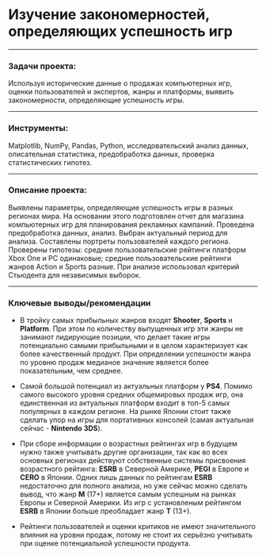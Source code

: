 # Изучение закономерностей, определяющих успешность игр
___
### Задачи проекта:

Используя исторические данные о продажах компьютерных игр, оценки пользователей и экспертов, жанры и платформы, выявить закономерности, определяющие успешность игры.
___
### Инструменты:

Matplotlib, NumPy, Pandas, Python, исследовательский анализ данных, описательная статистика, предобработка данных, проверка статистических гипотез.
___
### Описание проекта:

Выявлены параметры, определяющие успешность игры в разных регионах мира. На основании этого подготовлен отчет для магазина компьютерных игр для планирования рекламных кампаний. Проведена предобработка данных, анализ. Выбран актуальный
период для анализа. Составлены портреты пользователей каждого региона. Проверены гипотезы: средние пользовательские рейтинги платформ Xbox One и PC одинаковые; средние пользовательские рейтинги жанров Action и Sports разные. При анализе использовал критерий Стьюдента для независимых выборок.

___
### Ключевые выводы/рекомендации

- В тройку самых прибыльных жанров входят **Shooter**, **Sports** и **Platform**. При этом по количеству выпущенных игр эти жанры не занимают лидирующие позиции, что делает такие игры потенциально самыми прибыльными и в целом характеризует как более качественный продукт. При определении успешности жанра по уровню продаж медианое значение является более показательным, чем среднее.


- Самой большой потенциал из актуальных платформ у **PS4**. Помимо самого высокого уровня средних общемировых продаж игр, она единственная из актуальных платформ входит в топ-5 самых популярных в каждом регионе. На рынке Японии стоит также сделать упор на игры для портативных консолей (самая актуальная сейчас - **Nintendo 3DS**).


- При сборе информации о возрастных рейтингах игр в будущем нужно также учитывать другие организации, так как во всех основных регионах действуют собственные системы присвоения возрастного рейтинга: **ESRB** в Северной Америке, **PEGI** в Европе и **CERO** в Японии. Одних лишь данных по рейтингам **ESRB** недостаточно для полного анализа, но уже сейчас можно сделать вывод, что жанр **M** (17+) является самым успешным на рынках Европы и Северной Америки. Из игр с установленым рейтингом **ESRB** в Японии больше преобладает жанр **T** (13+).


- Рейтинги пользователей и оценки критиков не имеют значительного влияния на уровни продаж, потому не стоит их серьёзно учитывать при оценке потенциальной успешности продукта. 
